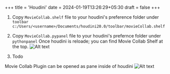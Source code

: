 +++
title = 'Houdini'
date = 2024-01-19T13:26:29+05:30
draft = false
+++

1. Copy `MovieCollab.shelf` file to your houdini's preference folder under `toolbar`
`c:/Users/<username>/Documents/houdini20.0/toolbar/movieCollab.shelf`

2. Copy `MovieCollab.pypanel` file to your houdini's prefernce folder under `pythonpanel`
Once houdini is reloade; you can find Movie Collab Shelf at the top.
![Alt text](/MovieCollab/DCC/houdini/houdini_shelf.png)

3. Todo

Movie Collab Plugin can be opened as pane inside of houdini
![Alt text](/MovieCollab/DCC/houdini/plugin_houdini_01.png)